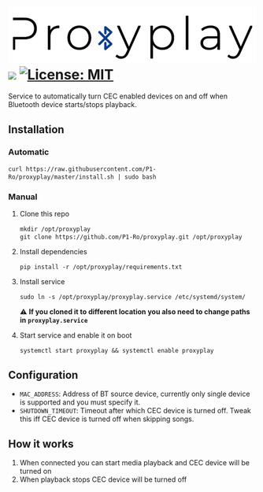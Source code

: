 # ![ProxyPlay](https://raw.githubusercontent.com/P1-Ro/proxyplay/master/logo.png) <a href="https://codeclimate.com/github/P1-Ro/proxyplay/maintainability"><img src="https://api.codeclimate.com/v1/badges/6b867450360436b378e9/maintainability" /></a> [![License: MIT](https://img.shields.io/badge/License-MIT-yellow.svg)](https://opensource.org/licenses/MIT)

Service to automatically turn CEC enabled devices on and off when Bluetooth device starts/stops playback.

## Installation
### Automatic
    
    curl https://raw.githubusercontent.com/P1-Ro/proxyplay/master/install.sh | sudo bash

### Manual

1. Clone this repo 
    ```
    mkdir /opt/proxyplay
    git clone https://github.com/P1-Ro/proxyplay.git /opt/proxyplay
    ```

2. Install dependencies
    ```
   pip install -r /opt/proxyplay/requirements.txt
   ```

3. Install service 
    ```
    sudo ln -s /opt/proxyplay/proxyplay.service /etc/systemd/system/
    ```
   :warning: **If you cloned it to different location you also need to change paths in `proxyplay.service`**

4. Start service and enable it on boot
    ```
   systemctl start proxyplay && systemctl enable proxyplay
   ```

## Configuration
* `MAC_ADDRESS`: Address of BT source device, currently only single device is supported and you must specify it.
* `SHUTDOWN_TIMEOUT`: Timeout after which CEC device is turned off. Tweak this iff CEC device is turned off when skipping songs.

## How it works
1. When connected you can start media playback and CEC device will be turned on
2. When playback stops CEC device will be turned off